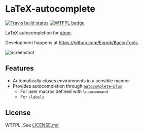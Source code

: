 # LaTeX-autocomplete

[![Travis build status](https://travis-ci.org/Evpok/BaconTools.?branch=master)](https://travis-ci.org/Evpok/latex-autocomplete)
[![WTFPL badge](http://www.wtfpl.net/wp-content/uploads/2012/12/wtfpl-badge-4.png)](http://www.wtfpl.net/)

LaTeX autocompletion for [atom](http://atom.io).

Development happens at https://github.com/Evpok/BaconTools.

![Screenshot](https://cdn.rawgit.com/Evpok/latex-autocomplete/master/doc/shot.gif)

## Features
  - Automatically closes environments in a sensible manner
  - Provides autocompletion through [`autocomplete-plus`](https://atom.io/packages/autocomplete-plus)
    - For user macros defined with `\newcommand`
    - For `\labels`

## License
WTFPL. See [LICENSE.md](https://cdn.rawgit.com/Evpok/latex-autocomplete/master/LICENSE.md)
